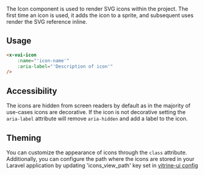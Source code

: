 The Icon component is used to render SVG icons within the project. The first time an icon is used, it adds the icon to a sprite, and subsequent uses render the SVG reference inline.

## Usage

```html
<x-vui-icon
    :name="'icon-name'"
    :aria-label="'Description of icon'"
/>
```

## Accessibility
The icons are hidden from screen readers by default as in the majority of use-cases icons are decorative. If the icon is not decorative setting the <code>aria-label</code> attribute will remove <code>aria-hidden</code> and add a label to the icon.


## Theming
You can customize the appearance of icons through the `class` attribute. Additionally, you can configure the path where the icons are stored in your Laravel application by updating 'icons_view_path' key set in [vitrine-ui config](config/vitrine-ui.php)  